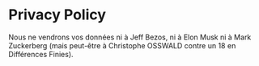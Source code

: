 # Privacy Policy

Nous ne vendrons vos données ni à Jeff Bezos, ni à Elon Musk ni à Mark Zuckerberg (mais peut-être à Christophe OSSWALD contre un 18 en Différences Finies).
